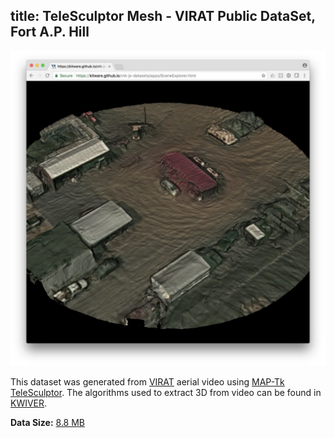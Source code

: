 title: TeleSculptor Mesh - VIRAT Public DataSet, Fort A.P. Hill
---

[![Visualization](./scene/telesculptor-aphill.jpg)](/vtk-js-datasets/apps/SceneExplorer.html?fileURL=/vtk-js-datasets/data/vtkjs/TeleSculptor-APHill.vtkjs)

This dataset was generated from [VIRAT](http://www.viratdata.org/) aerial video using [MAP-Tk TeleSculptor](https://github.com/kitware/maptk).
The algorithms used to extract 3D from video can be found in [KWIVER](http://www.kwiver.org/).

__Data Size:__ [8.8 MB](/vtk-js-datasets/data/vtkjs/TeleSculptor-APHill.vtkjs)
